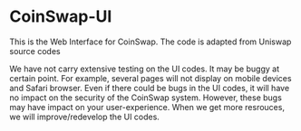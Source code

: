 # CoinSwap-UI
This is the Web Interface for CoinSwap. The code is adapted from Uniswap source codes

We have not carry extensive testing on the UI codes. It may be buggy at certain point. For example, several pages will not display on mobile devices and Safari browser. Even if there could be bugs in the UI codes, it will have no impact on the security of the CoinSwap system. However, these bugs may have impact on your user-experience. When we get more resrouces, we will improve/redevelop the UI codes.
